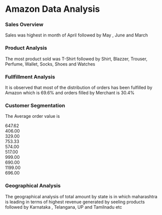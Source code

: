 # Amazon Data Analysis

### Sales Overview 
Sales was highest in month of April followed by May , June and March

### Product Analysis 
The most product sold was T-Shirt followed by Shirt, Blazzer, Trouser, Perfume, Wallet, Socks, Shoes and Watches

### Fullfillment Analysis 
It is observed that most of the distribution of orders has been fulfilled by Amazon which is 69.6% and orders filled by Merchant is 30.4%

### Customer Segmentation
The Average order value is

647.62   
406.00   
329.00   
753.33   
574.00   
517.00   
999.00   
690.00  
1199.00   
696.00   

### Geographical Analysis 
The geographical analysis of total amount by state is in which maharashtra is leading in terms of highest revenue generated by seeling products followed by Karnataka , Telangana, UP and Tamilnadu etc
